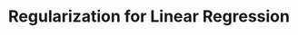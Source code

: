 ---
layout: single
title: "Regularization for Linear Regression"
excerpt: ""
categories:
  - Intro-Data-Science
tags:
  - regression
toc: true
toc_label: "Table of Contents"
#  toc_icon: 
# header:
#   image:
#   teaser:
---